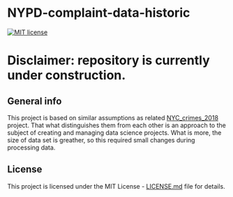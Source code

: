 # NYPD-complaint-data-historic
[![MIT license](http://img.shields.io/badge/license-MIT-brightgreen.svg)](http://opensource.org/licenses/MIT) 

# Disclaimer: repository is currently under construction.


## General info 
This project is based on similar assumptions as related [NYC_crimes_2018](https://github.com/mihalw28/NYC_crimes_2018) project. That what distinguishes them from each other is an approach to the subject of creating and managing data science projects. What is more, the size of data set is greather, so this required small changes during processing data. 


## License
This project is licensed under the MIT License - [LICENSE.md](https://github.com/mihalw28/NYPD-complaint-data-historic/blob/master/LICENSE) file for details.
